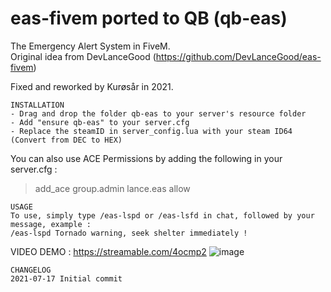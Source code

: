 # eas-fivem ported to QB (qb-eas)
The Emergency Alert System in FiveM.  
Original idea from DevLanceGood (https://github.com/DevLanceGood/eas-fivem)

Fixed and reworked by Kurøsår in 2021.

```
INSTALLATION
- Drag and drop the folder qb-eas to your server's resource folder
- Add "ensure qb-eas" to your server.cfg
- Replace the steamID in server_config.lua with your steam ID64 (Convert from DEC to HEX)
```

You can also use ACE Permissions by adding the following in your server.cfg : 
> add_ace group.admin lance.eas allow

```
USAGE
To use, simply type /eas-lspd or /eas-lsfd in chat, followed by your message, example : 
/eas-lspd Tornado warning, seek shelter immediately !
```
VIDEO DEMO : https://streamable.com/4ocmp2
![image](https://user-images.githubusercontent.com/4887819/126018607-77e2d0f2-829a-4d95-b0f8-88e32e2f78b5.png)


```
CHANGELOG
2021-07-17 Initial commit
```
